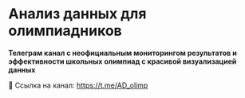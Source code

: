 # Анализ данных для олимпиадников

**Телеграм канал с неофициальным мониторингом результатов и эффективности школьных олимпиад с красивой визуализацией данных**

🔹 Ссылка на канал: https://t.me/AD_olimp
